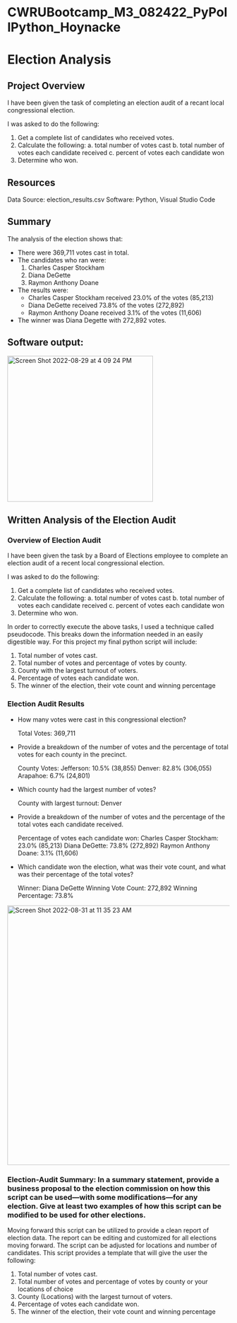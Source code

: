 # CWRUBootcamp_M3_082422_PyPollPython_Hoynacke
# Election Analysis

## Project Overview 
I have been given the task of completing an election audit of a recant local congressional election. 

I was asked to do the following:
1. Get a complete list of candidates who received votes.
2. Calculate the following:
  a. total number of votes cast
  b. total number of votes each candidate received 
  c. percent of votes each candidate won 
3. Determine who won.

## Resources 

Data Source: election_results.csv
Software: Python, Visual Studio Code

## Summary 
The analysis of the election shows that:
- There were 369,711 votes cast in total.
- The candidates who ran were: 
  1. Charles Casper Stockham
  2. Diana DeGette
  3. Raymon Anthony Doane
- The results were: 
  - Charles Casper Stockham received 23.0% of the votes (85,213)
  - Diana DeGette received 73.8% of the votes (272,892)
  - Raymon Anthony Doane received 3.1% of the votes (11,606)
- The winner was Diana Degette with 272,892 votes.

## Software output: 

<img width="330" alt="Screen Shot 2022-08-29 at 4 09 24 PM" src="https://user-images.githubusercontent.com/111096384/187289184-49ee6144-6fa6-4d62-8851-0824adc17d85.png">

## Written Analysis of the Election Audit
### Overview of Election Audit 
I have been given the task by a Board of Elections employee to complete an election audit of a recent local congressional election. 

I was asked to do the following:
1. Get a complete list of candidates who received votes.
2. Calculate the following:
  a. total number of votes cast
  b. total number of votes each candidate received 
  c. percent of votes each candidate won 
3. Determine who won.

In order to correctly execute the above tasks, I used a technique called pseudocode. This breaks down the information needed in an easily digestible way. 
For this project my final python script will include: 
1. Total number of votes cast. 
2. Total number of votes and percentage of votes by county.
3. County with the largest turnout of voters. 
4. Percentage of votes each candidate won. 
5. The winner of the election, their vote count and winning percentage

### Election Audit Results 
- How many votes were cast in this congressional election?

    Total Votes: 369,711
  
- Provide a breakdown of the number of votes and the percentage of total votes for   each county in the precinct.

    County Votes:
      Jefferson: 10.5% (38,855) 
      Denver: 82.8% (306,055)
      Arapahoe: 6.7% (24,801)

- Which county had the largest number of votes?

    County with largest turnout: Denver
  
- Provide a breakdown of the number of votes and the percentage of the total votes   each candidate received.

    Percentage of votes each candidate won:
      Charles Casper Stockham: 23.0% (85,213)
      Diana DeGette: 73.8% (272,892)
      Raymon Anthony Doane: 3.1% (11,606)
    
- Which candidate won the election, what was their vote count, and what was their     percentage of the total votes?
 
    Winner: Diana DeGette
    Winning Vote Count: 272,892
    Winning Percentage: 73.8%
    
<img width="587" alt="Screen Shot 2022-08-31 at 11 35 23 AM" src="https://user-images.githubusercontent.com/111096384/187721968-cd444f77-cbfc-442d-b5f1-eda7266624a4.png">

  
### Election-Audit Summary: In a summary statement, provide a business proposal to the election commission on how this script can be used—with some modifications—for any election. Give at least two examples of how this script can be modified to be used for other elections.

Moving forward this script can be utilized to provide a clean report of election data. The report can be editing and customized for all elections moving forward. The script can be adjusted for locations and number of candidates. This script provides a template that will give the user the following: 
  1. Total number of votes cast. 
  2. Total number of votes and percentage of votes by county or your locations of choice 
  3. County (Locations) with the largest turnout of voters. 
  4. Percentage of votes each candidate won. 
  5. The winner of the election, their vote count and winning percentage
